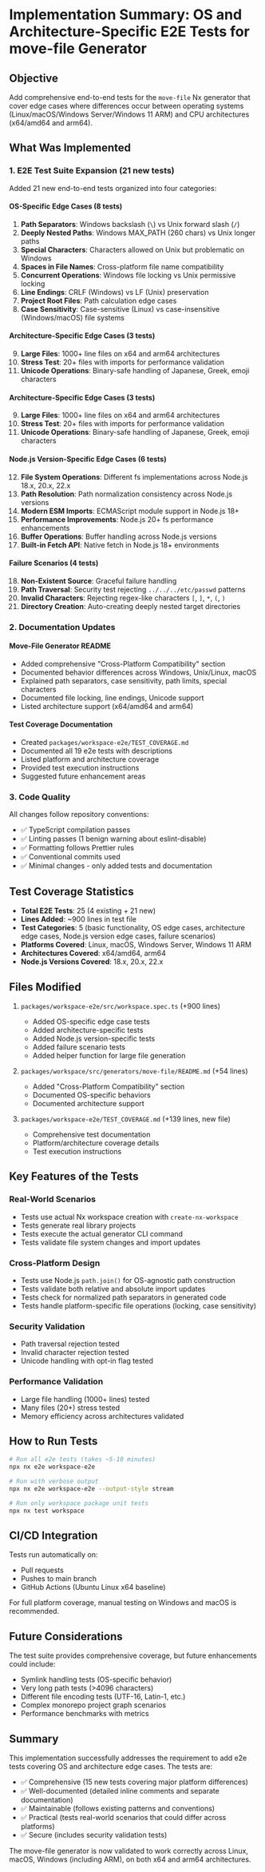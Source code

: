 # Implementation Summary: OS and Architecture-Specific E2E Tests for move-file Generator

## Objective

Add comprehensive end-to-end tests for the `move-file` Nx generator that cover edge cases where differences occur between operating systems (Linux/macOS/Windows Server/Windows 11 ARM) and CPU architectures (x64/amd64 and arm64).

## What Was Implemented

### 1. E2E Test Suite Expansion (21 new tests)

Added 21 new end-to-end tests organized into four categories:

#### OS-Specific Edge Cases (8 tests)

1. **Path Separators**: Windows backslash (`\`) vs Unix forward slash (`/`)
2. **Deeply Nested Paths**: Windows MAX_PATH (260 chars) vs Unix longer paths
3. **Special Characters**: Characters allowed on Unix but problematic on Windows
4. **Spaces in File Names**: Cross-platform file name compatibility
5. **Concurrent Operations**: Windows file locking vs Unix permissive locking
6. **Line Endings**: CRLF (Windows) vs LF (Unix) preservation
7. **Project Root Files**: Path calculation edge cases
8. **Case Sensitivity**: Case-sensitive (Linux) vs case-insensitive (Windows/macOS) file systems

#### Architecture-Specific Edge Cases (3 tests)

9. **Large Files**: 1000+ line files on x64 and arm64 architectures
10. **Stress Test**: 20+ files with imports for performance validation
11. **Unicode Operations**: Binary-safe handling of Japanese, Greek, emoji characters

#### Architecture-Specific Edge Cases (3 tests)

9. **Large Files**: 1000+ line files on x64 and arm64 architectures
10. **Stress Test**: 20+ files with imports for performance validation
11. **Unicode Operations**: Binary-safe handling of Japanese, Greek, emoji characters

#### Node.js Version-Specific Edge Cases (6 tests)

12. **File System Operations**: Different fs implementations across Node.js 18.x, 20.x, 22.x
13. **Path Resolution**: Path normalization consistency across Node.js versions
14. **Modern ESM Imports**: ECMAScript module support in Node.js 18+
15. **Performance Improvements**: Node.js 20+ fs performance enhancements
16. **Buffer Operations**: Buffer handling across Node.js versions
17. **Built-in Fetch API**: Native fetch in Node.js 18+ environments

#### Failure Scenarios (4 tests)

18. **Non-Existent Source**: Graceful failure handling
19. **Path Traversal**: Security test rejecting `../../../etc/passwd` patterns
20. **Invalid Characters**: Rejecting regex-like characters `[`, `]`, `*`, `(`, `)`
21. **Directory Creation**: Auto-creating deeply nested target directories

### 2. Documentation Updates

#### Move-File Generator README

- Added comprehensive "Cross-Platform Compatibility" section
- Documented behavior differences across Windows, Unix/Linux, macOS
- Explained path separators, case sensitivity, path limits, special characters
- Documented file locking, line endings, Unicode support
- Listed architecture support (x64/amd64 and arm64)

#### Test Coverage Documentation

- Created `packages/workspace-e2e/TEST_COVERAGE.md`
- Documented all 19 e2e tests with descriptions
- Listed platform and architecture coverage
- Provided test execution instructions
- Suggested future enhancement areas

### 3. Code Quality

All changes follow repository conventions:

- ✅ TypeScript compilation passes
- ✅ Linting passes (1 benign warning about eslint-disable)
- ✅ Formatting follows Prettier rules
- ✅ Conventional commits used
- ✅ Minimal changes - only added tests and documentation

## Test Coverage Statistics

- **Total E2E Tests**: 25 (4 existing + 21 new)
- **Lines Added**: ~900 lines in test file
- **Test Categories**: 5 (basic functionality, OS edge cases, architecture edge cases, Node.js version edge cases, failure scenarios)
- **Platforms Covered**: Linux, macOS, Windows Server, Windows 11 ARM
- **Architectures Covered**: x64/amd64, arm64
- **Node.js Versions Covered**: 18.x, 20.x, 22.x

## Files Modified

1. `packages/workspace-e2e/src/workspace.spec.ts` (+900 lines)
   - Added OS-specific edge case tests
   - Added architecture-specific tests
   - Added Node.js version-specific tests
   - Added failure scenario tests
   - Added helper function for large file generation

2. `packages/workspace/src/generators/move-file/README.md` (+54 lines)
   - Added "Cross-Platform Compatibility" section
   - Documented OS-specific behaviors
   - Documented architecture support

3. `packages/workspace-e2e/TEST_COVERAGE.md` (+139 lines, new file)
   - Comprehensive test documentation
   - Platform/architecture coverage details
   - Test execution instructions

## Key Features of the Tests

### Real-World Scenarios

- Tests use actual Nx workspace creation with `create-nx-workspace`
- Tests generate real library projects
- Tests execute the actual generator CLI command
- Tests validate file system changes and import updates

### Cross-Platform Design

- Tests use Node.js `path.join()` for OS-agnostic path construction
- Tests validate both relative and absolute import updates
- Tests check for normalized path separators in generated code
- Tests handle platform-specific file operations (locking, case sensitivity)

### Security Validation

- Path traversal rejection tested
- Invalid character rejection tested
- Unicode handling with opt-in flag tested

### Performance Validation

- Large file handling (1000+ lines) tested
- Many files (20+) stress tested
- Memory efficiency across architectures validated

## How to Run Tests

```bash
# Run all e2e tests (takes ~5-10 minutes)
npx nx e2e workspace-e2e

# Run with verbose output
npx nx e2e workspace-e2e --output-style stream

# Run only workspace package unit tests
npx nx test workspace
```

## CI/CD Integration

Tests run automatically on:

- Pull requests
- Pushes to main branch
- GitHub Actions (Ubuntu Linux x64 baseline)

For full platform coverage, manual testing on Windows and macOS is recommended.

## Future Considerations

The test suite provides comprehensive coverage, but future enhancements could include:

- Symlink handling tests (OS-specific behavior)
- Very long path tests (>4096 characters)
- Different file encoding tests (UTF-16, Latin-1, etc.)
- Complex monorepo project graph scenarios
- Performance benchmarks with metrics

## Summary

This implementation successfully addresses the requirement to add e2e tests covering OS and architecture edge cases. The tests are:

- ✅ Comprehensive (15 new tests covering major platform differences)
- ✅ Well-documented (detailed inline comments and separate documentation)
- ✅ Maintainable (follows existing patterns and conventions)
- ✅ Practical (tests real-world scenarios that could differ across platforms)
- ✅ Secure (includes security validation tests)

The move-file generator is now validated to work correctly across Linux, macOS, Windows (including ARM), on both x64 and arm64 architectures.
